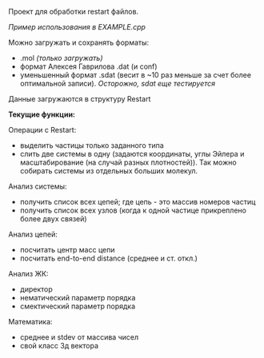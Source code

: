 Проект для обработки restart файлов.

*Пример использования в EXAMPLE.cpp*

Можно загружать и сохранять форматы:
- .mol *(только загружать)*
- формат Алексея Гаврилова .dat (и conf)
- уменьшенный формат .sdat (весит в ~10 раз меньше за счет более оптимальной записи). *Осторожно, sdat еще тестируется*

Данные загружаются в структуру Restart

**Текущие функции:**

Операции с Restart:
- выделить частицы только заданного типа
- слить две системы в одну (задаются координаты, углы Эйлера и масштабирование (на случай разных плотностей)). Так можно собирать системы из отдельных больших молекул.

Анализ системы:
- получить список всех цепей; где цепь - это массив номеров частиц
- получить список всех узлов (когда к одной частице прикреплено более двух связей)

Анализ цепей:
- посчитать центр масс цепи
- посчитать end-to-end distance (среднее и ст. откл.)

Анализ ЖК:
- директор
- нематический параметр порядка
- смектический параметр порядка

Математика:
- среднее и stdev от массива чисел
- свой класс 3д вектора
